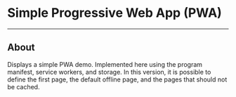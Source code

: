 <div align="left">
  <h1 align="left">Simple Progressive Web App (PWA)</h1>
</div>

---

## About

Displays a simple PWA demo. Implemented here using the program manifest, service workers, and storage. In this version, it is possible to define the first page, the default offline page, and the pages that should not be cached.

